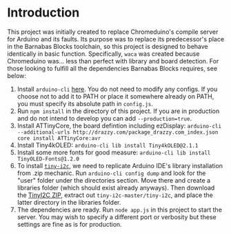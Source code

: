 # Introduction

This project was initially created to replace Chromeduino's compile server for Arduino and its faults. Its purpose was to replace its predecessor's place in the Barnabas Blocks toolchain, so this project is designed to behave identically in basic function.
Specifically, `waca` was created because Chromeduino was... less than perfect with library and board detection. For those looking to fulfill all the dependencies Barnabas Blocks requires, see below:

1. Install `arduino-cli` [here](https://arduino.github.io/arduino-cli/latest/installation/). You do not need to modify any configs. If you choose not to add it to PATH or place it somewhere already on PATH, you must specify its absolute path in `config.js`.
2. Run `npm install` in the directory of this project. If you are in production and do not intend to develop you can add `--production=true`.
3. Install ATTinyCore, the board defintion including ezDisplay: `arduino-cli --additional-urls http://drazzy.com/package_drazzy.com_index.json core install ATTinyCore:avr`
4. Install Tiny4kOLED: `arduino-cli lib install Tiny4kOLED@2.1.1`
5. Install some more fonts for good measure: `arduino-cli lib install TinyOLED-Fonts@1.2.0`
6. To install [`tiny-i2c`](https://github.com/technoblogy/tiny-i2c), we need to replicate Arduino IDE's library installation from .zip mechanic. Run `arduino-cli config dump` and look for the "user" folder under the directories section. Move there and create a libraries folder (which should exist already anyways). Then download the [TinyI2C ZIP](https://github.com/technoblogy/tiny-i2c/archive/refs/heads/master.zip), extract out `tiny-i2c-master/tiny-i2c`, and place the latter directory in the libraries folder.
7. The dependencies are ready. Run `node app.js` in this project to start the server. You may wish to specify a different port or verbosity but these settings are fine as is for production.
